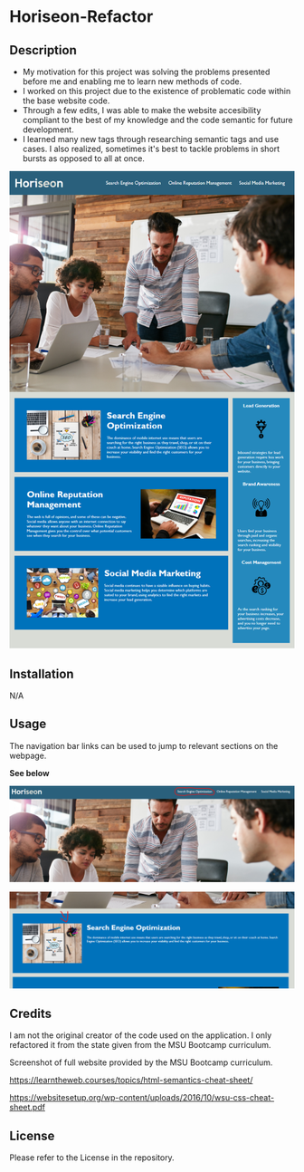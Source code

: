 # Horiseon-Refactor

## Description

- My motivation for this project was solving the problems presented before me and enabling me to learn new methods of code.
- I worked on this project due to the existence of problematic code within the base website code.
- Through a few edits, I was able to make the website accesibility compliant to the best of my knowledge and the code semantic for future development.
- I learned many new tags through researching semantic tags and use cases. I also realized, sometimes it's best to tackle problems in short bursts as opposed to all at once.

![Image of the full website application](assets/images/Full-website.png)

## Installation

N/A

## Usage

The navigation bar links can be used to jump to relevant sections on the webpage.

**See below**

![Image of nav bar](assets/images/Nav-1.png)

![Image of related content](assets/images/SEO-1.png)

## Credits

I am not the original creator of the code used on the application. I only refactored it from the state given from the MSU Bootcamp curriculum.

Screenshot of full website provided by the MSU Bootcamp curriculum.

https://learntheweb.courses/topics/html-semantics-cheat-sheet/

https://websitesetup.org/wp-content/uploads/2016/10/wsu-css-cheat-sheet.pdf

## License

Please refer to the License in the repository.
